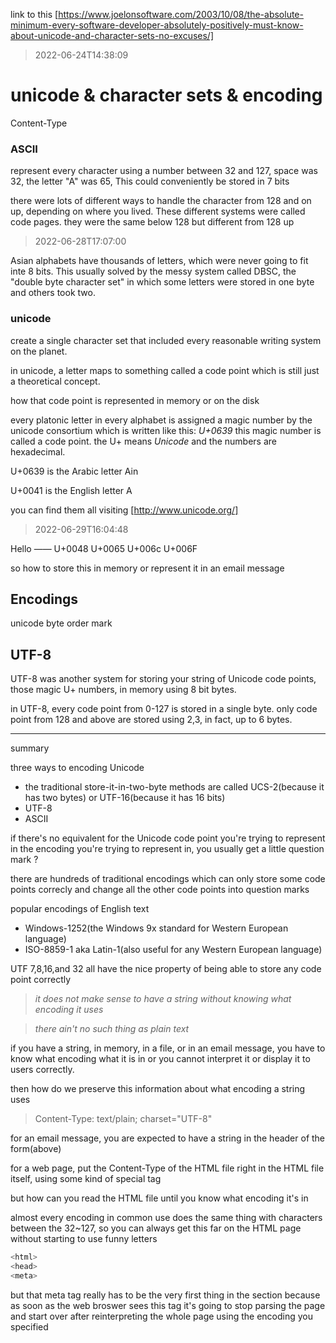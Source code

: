 link to this [https://www.joelonsoftware.com/2003/10/08/the-absolute-minimum-every-software-developer-absolutely-positively-must-know-about-unicode-and-character-sets-no-excuses/]

> 2022-06-24T14:38:09

# unicode & character sets & encoding

Content-Type

### ASCII

represent every character using a number between 32 and 127, space was 32, the letter "A" was 65, This could conveniently be stored in 7 bits

there were lots of different ways to handle the character from 128 and on up, depending on where you lived. These different systems were called code pages. they were the same below 128 but different from 128 up

> 2022-06-28T17:07:00

Asian alphabets have thousands of letters, which were never going to fit inte 8 bits. This usually solved by the messy system called DBSC, the "double byte character set" in which some letters were stored in one byte and others took two. 

### unicode

create a single character set that included every reasonable writing system on the planet.

in unicode, a letter maps to something called a code point which is still just a theoretical concept.

how that code point is represented in memory or on the disk

every platonic letter in every alphabet is assigned a magic number by the unicode consortium which is written like this: *U+0639*  this magic number is called a code point. the U+ means *Unicode*  and the numbers are hexadecimal.

U+0639 is the Arabic letter Ain

U+0041 is the English letter A

you can find them all visiting [http://www.unicode.org/]

> 2022-06-29T16:04:48

Hello —— U+0048 U+0065 U+006c U+006F

so how to store this in memory or represent it in an email message

## Encodings

unicode byte order mark

## UTF-8

UTF-8 was another system for storing your string of Unicode code points, those magic U+ numbers, in memory using 8 bit bytes. 

in UTF-8, every code point from 0-127 is stored in a single byte. only code point from 128 and above are stored using 2,3, in fact, up to 6 bytes.

-----------

summary

three ways to encoding Unicode

- the traditional store-it-in-two-byte methods are called UCS-2(because it has two bytes) or UTF-16(because it has 16 bits)
- UTF-8 
- ASCII

if there's no equivalent for the Unicode code point you're trying to represent in the encoding you're trying to represent in, you usually get a little question mark ?

there are hundreds of traditional encodings which can only store some code points correcly and change all the other code points into question marks

popular encodings of English text 
- Windows-1252(the Windows 9x standard for Western European language)
- ISO-8859-1 aka Latin-1(also useful for any Western European language)

UTF 7,8,16,and 32 all have the nice property of being able to store any code point correctly

> *it does not make sense to have a string without knowing what encoding it uses*

> *there ain't no such thing as plain text*

if you have a string, in memory, in a file, or in an email message, you have to know what encoding what it is in or you cannot interpret it or display it to users correctly.

then how do we preserve this information about what encoding a string uses

> Content-Type: text/plain; charset="UTF-8"

for an email message, you are expected to have a string in the header of the form(above)

for a web page, put the Content-Type of the HTML file right in the HTML file itself, using some kind of special tag

but how can you read the HTML file until you know what encoding it's in

almost every encoding in common use does the same thing with characters between the 32~127, so you can always get this far on the HTML page without starting to use funny letters

```javascript
<html>
<head>
<meta>
```

but that meta tag really has to be the very first thing in the <head> section because as soon as the web broswer sees this tag it's going to stop parsing the page and start over after reinterpreting the whole page using the encoding you specified



